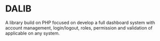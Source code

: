 # DALIB
A library build on PHP focused on develop a full dashboard system with account management, login/logout, roles, permission and validation of applicable on any system.
